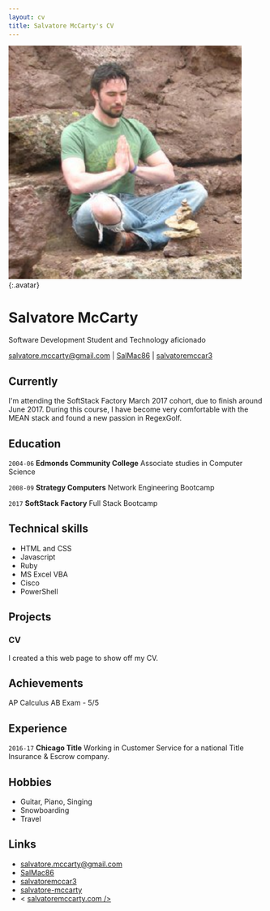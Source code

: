 ```yaml
---
layout: cv
title: Salvatore McCarty's CV
---
```


![Salvatore](./media/salmed.png){:.avatar}

# Salvatore McCarty
Software Development Student and Technology aficionado

<div id="webaddress">
<a href="mailto:">salvatore.mccarty@gmail.com</a>
|
<i class="fa fa-github"></i> <a href="http://github.com/SalMac86">SalMac86</a>
|
<i class="fa fa-twitter"></i> <a href="http://twitter.com/salvatoremccar3">salvatoremccar3</a>
</div>


## Currently

I'm attending the SoftStack Factory March 2017 cohort, due to finish around June 2017. During this course, I have become very comfortable with the MEAN stack and found a new passion in RegexGolf.

## Education

`2004-06`
__Edmonds Community College__ Associate studies in Computer Science

`2008-09`
__Strategy Computers__ Network Engineering Bootcamp

`2017`
__SoftStack Factory__ Full Stack Bootcamp

## Technical skills

* HTML and CSS
* Javascript
* Ruby
* MS Excel VBA
* Cisco
* PowerShell

## Projects

### CV

I created a this web page to show off my CV.  

## Achievements

AP Calculus AB Exam - 5/5

## Experience

`2016-17`
__Chicago Title__ 
 Working in Customer Service for a national Title Insurance & Escrow company.

## Hobbies

* Guitar, Piano, Singing
* Snowboarding 
* Travel

## Links

* <i class="fa fa-envelope"></i> <a href="mailto:">salvatore.mccarty@gmail.com</a><br />
* <i class="fa fa-github"></i> <a href="http://github.com/SalMac86">SalMac86</a><br />
* <i class="fa fa-twitter"></i> <a href="http://twitter.com/salvatoremccar3">salvatoremccar3</a><br />
* <i class="fa fa-stack-overflow"></i> <a href="https://stackoverflow.com/users/6126907/salvatore-mccarty">salvatore-mccarty</a>
* <i class="fa fa-home"></i>< <a href="http://salvatoremccarty.com">salvatoremccarty.com />


